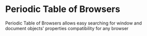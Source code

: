 # Periodic Table of Browsers

Periodic Table of Browsers allows easy searching for window and document objects' properties compatibility for 
any browser
